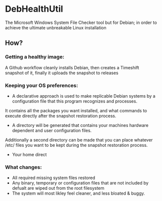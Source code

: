 # DebHealthUtil
The Microsoft Windows System File Checker tool but for Debian; in order to achieve the ultimate unbreakable Linux installation

## How?

### Getting a healthy image:
A Github workflow cleanly installs Debian, then creates a Timeshift snapshot of it, finally it uploads the snapshot to releases

### Keeping your OS preferences:
- A declarative approach is used to make replicable Debian systems by a configuration file that this program recognizes and processes.

It contains all the packages you want installed, and what commands to execute directly after the snapshot restoration process.
- A directory will be generated that contains your machines hardware dependent and user configuration files.

Additionally a second directory can be made that you can place whatever /etc/ files you want to be kept during the snapshot restoration process.

- Your home direct

### What changes:
- All required missing system files restored
- Any binary, temporary or configuration files that are not included by defualt are wiped out from the root filesystem
- The system will most likley feel cleaner, and less bloated & buggy.
